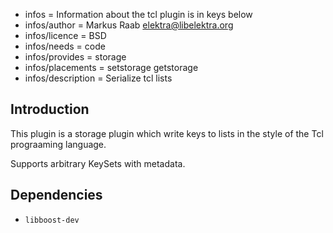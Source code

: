 - infos = Information about the tcl plugin is in keys below
- infos/author = Markus Raab <elektra@libelektra.org>
- infos/licence = BSD
- infos/needs = code
- infos/provides = storage
- infos/placements = setstorage getstorage
- infos/description = Serialize tcl lists

## Introduction ##

This plugin is a storage plugin which write keys to lists in the style of
the Tcl prograaming language.

Supports arbitrary KeySets with metadata.

## Dependencies ##

- `libboost-dev`


